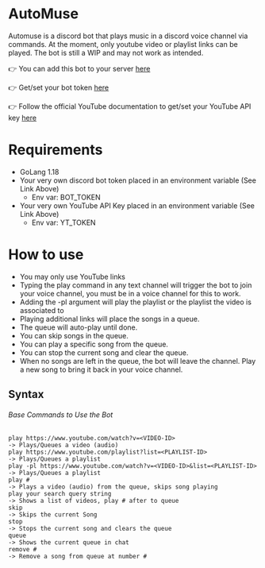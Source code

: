 # AutoMuse
Automuse is a discord bot that plays music in a discord voice channel via commands. At the moment, only youtube video or playlist links can be played. The bot is still a WIP and may not work as intended.

:point_right: You can add this bot to your server [here](https://discord.com/api/oauth2/authorize?client_id=955836104559460362&permissions=534723950656&scope=bot%20applications.commands)

:point_right: Get/set your bot token [here](https://discord.com/developers/applications/)

:point_right: Follow the official YouTube documentation to get/set your YouTube API key [here](https://developers.google.com/youtube/v3/docs)

# Requirements
- GoLang 1.18
- Your very own discord bot token placed in an environment variable (See Link Above)
     - Env var: BOT_TOKEN
- Your very own YouTube API Key placed in an environment variable (See Link Above)
    - Env var: YT_TOKEN

# How to use
- You may only use YouTube links
- Typing the play command in any text channel will trigger the bot to join your voice channel, you must be in a voice channel for this to work.
- Adding the -pl argument will play the playlist or the playlist the video is associated to
- Playing additional links will place the songs in a queue. 
- The queue will auto-play until done.
- You can skip songs in the queue.
- You can play a specific song from the queue.
- You can stop the current song and clear the queue.
- When no songs are left in the queue, the bot will leave the channel. Play a new song to bring it back in your voice channel.

## Syntax
###### Base Commands to Use the Bot
````
play https://www.youtube.com/watch?v=<VIDEO-ID>                         -> Plays/Queues a video (audio)
play https://www.youtube.com/playlist?list=<PLAYLIST-ID>                -> Plays/Queues a playlist
play -pl https://www.youtube.com/watch?v=<VIDEO-ID>&list=<PLAYLIST-ID>  -> Plays/Queues a playlist
play #                                                                  -> Plays a video (audio) from the queue, skips song playing
play your search query string                                           -> Shows a list of videos, play # after to queue
skip                                                                    -> Skips the current Song
stop                                                                    -> Stops the current song and clears the queue
queue                                                                   -> Shows the current queue in chat
remove #                                                                -> Remove a song from queue at number #
````
